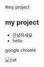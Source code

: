 #my project
## my project
- 안녕하세요
- hello

google chrome 

![cat](https://www.aljazeera.com/wp-content/uploads/2020/04/ecab8c7af42a439d9043b0ade6e1f05b_18.jpeg?fit=999%2C562)